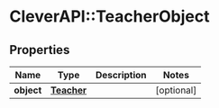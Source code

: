 # CleverAPI::TeacherObject

## Properties
Name | Type | Description | Notes
------------ | ------------- | ------------- | -------------
**object** | [**Teacher**](Teacher.md) |  | [optional] 


